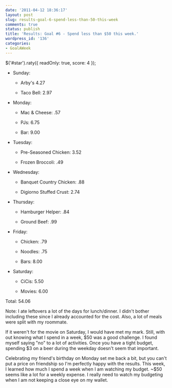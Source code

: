 ```yaml
---
date: '2011-04-12 18:36:17'
layout: post
slug: results-goal-6-spend-less-than-50-this-week
comments: true
status: publish
title: 'Results: Goal #6 - Spend less than $50 this week.'
wordpress_id: '136'
categories:
- GoalAWeek
---
```


$('#star').raty({ readOnly: true, score: 4 });





	
  * Sunday:

	
    * Arby's 4.27

	
    * Taco Bell: 2.97




	
  * Monday:

	
    * Mac & Cheese: .57

	
    * PJs: 6.75

	
    * Bar: 9.00




	
  * Tuesday:

	
    * Pre-Seasoned Chicken: 3.52

	
    * Frozen Broccoli: .49




	
  * Wednesday:

	
    * Banquet Country Chicken: .88

	
    * Digiorno Stuffed Crust: 2.74




	
  * Thursday:

	
    * Hamburger Helper: .84

	
    * Ground Beef: .99




	
  * Friday:

	
    * Chicken: .79

	
    * Noodles: .75

	
    * Bars: 8.00




	
  * Saturday:

	
    * CiCis: 5.50

	
    * Movies: 6.00





Total: 54.06

Note: I ate leftovers a lot of the days for lunch/dinner. I didn't bother including these since I already accounted for the cost. Also, a lot of meals were split with my roommate.

If it weren't for the movie on Saturday, I would have met my mark. Still, with out knowing what I spend in a week, $50 was a good challenge. I found myself saying "no" to a lot of activities. Once you have a tight budget, spending $3 on a beer during the weekday doesn't seem that important. 

Celebrating my friend's birthday on Monday set me back a bit, but you can't put a price on friendship so I'm perfectly happy with the results. This week, I learned how much I spend a week when I am watching my budget. ~$50 seems like a lot for a weekly expense. I really need to watch my budgeting when I am not keeping a close eye on my wallet.
